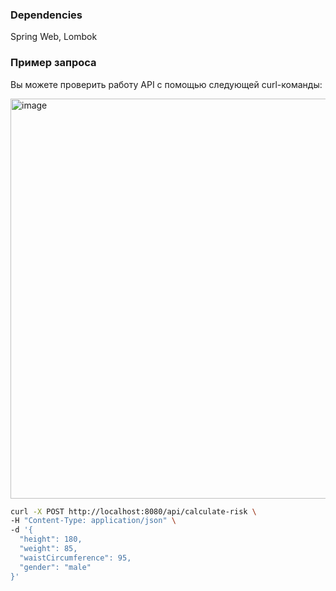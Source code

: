 ### Dependencies

Spring Web, Lombok

### Пример запроса

Вы можете проверить работу API с помощью следующей curl-команды:

<img width="2016" height="640" alt="image" src="https://github.com/user-attachments/assets/726f9358-718e-4476-bf27-e69b3449fcc3" />


```bash
curl -X POST http://localhost:8080/api/calculate-risk \
-H "Content-Type: application/json" \
-d '{
  "height": 180,
  "weight": 85,
  "waistCircumference": 95,
  "gender": "male"
}'
